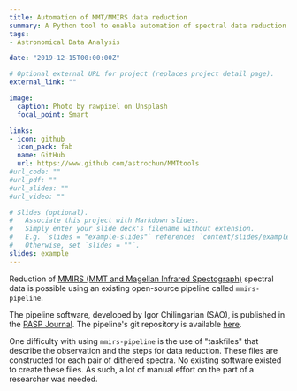 ```yaml
---
title: Automation of MMT/MMIRS data reduction
summary: A Python tool to enable automation of spectral data reduction
tags:
- Astronomical Data Analysis

date: "2019-12-15T00:00:00Z"

# Optional external URL for project (replaces project detail page).
external_link: ""

image:
  caption: Photo by rawpixel on Unsplash
  focal_point: Smart

links:
- icon: github
  icon_pack: fab
  name: GitHub
  url: https://www.github.com/astrochun/MMTtools
#url_code: ""
#url_pdf: ""
#url_slides: ""
#url_video: ""

# Slides (optional).
#   Associate this project with Markdown slides.
#   Simply enter your slide deck's filename without extension.
#   E.g. `slides = "example-slides"` references `content/slides/example-slides.md`.
#   Otherwise, set `slides = ""`.
slides: example
---
```


Reduction of [MMIRS (MMT and Magellan Infrared Spectograph)](https://www.cfa.harvard.edu/mmti/mmirs.html)
spectral data is possible using an existing open-source pipeline called
`mmirs-pipeline`.

The pipeline software, developed by Igor Chilingarian (SAO), is published
in the [PASP Journal](http://dx.doi.org/10.1086/680598). The pipeline's
git repository is available [here](https://bitbucket.org/chil_sai/mmirs-pipeline/wiki/Home).

One difficulty with using `mmirs-pipeline` is the use of "taskfiles" that
describe the observation and the steps for data reduction.  These files are
constructed for each pair of dithered spectra.  No existing software existed to
create these files.  As such, a lot of manual effort on the part of a researcher
was needed.

